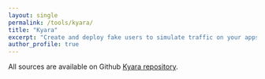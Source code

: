 ```yaml
---
layout: single
permalink: /tools/kyara/
title: "Kyara"
excerpt: "Create and deploy fake users to simulate traffic on your apps."
author_profile: true
---
```


All sources are available on Github [Kyara repository][kyara-repository].

[kyara-repository]: https://github.com/Bloom-Perf/kyara
